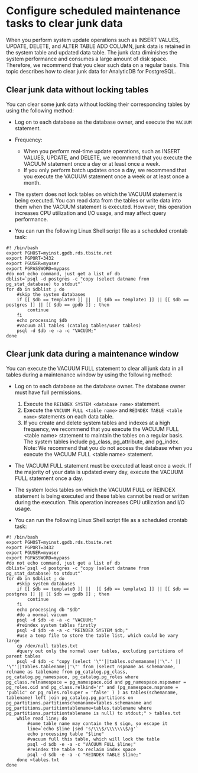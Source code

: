 # Configure scheduled maintenance tasks to clear junk data

When you perform system update operations such as INSERT VALUES, UPDATE, DELETE, and ALTER TABLE ADD COLUMN, junk data is retained in the system table and updated data table. The junk data diminishes the system performance and consumes a large amount of disk space. Therefore, we recommend that you clear such data on a regular basis. This topic describes how to clear junk data for AnalyticDB for PostgreSQL.

## Clear junk data without locking tables

You can clear some junk data without locking their corresponding tables by using the following method:

-   Log on to each database as the database owner, and execute the `VACUUM` statement.

-   Frequency:

    -   When you perform real-time update operations, such as INSERT VALUES, UPDATE, and DELETE, we recommend that you execute the VACUUM statement once a day or at least once a week.
    -   If you only perform batch updates once a day, we recommend that you execute the VACUUM statement once a week or at least once a month.
-   The system does not lock tables on which the VACUUM statement is being executed. You can read data from the tables or write data into them when the VACUUM statement is executed. However, this operation increases CPU utilization and I/O usage, and may affect query performance.

-   You can run the following Linux Shell script file as a scheduled crontab task:


```
#! /bin/bash
export PGHOST=myinst.gpdb.rds.tbsite.net
export PGPORT=3432
export PGUSER=myuser
export PGPASSWORD=mypass
#do not echo command, just get a list of db
dblist=`psql -d postgres -c "copy (select datname from pg_stat_database) to stdout"`
for db in $dblist ; do
    #skip the system databases
    if [[ $db == template0 ]] ||  [[ $db == template1 ]] || [[ $db == postgres ]] || [[ $db == gpdb ]] ; then
        continue
    fi
    echo processing $db
    #vacuum all tables (catalog tables/user tables)
    psql -d $db -e -a -c "VACUUM;"
done
```

## Clear junk data during a maintenance window

You can execute the VACUUM FULL statement to clear all junk data in all tables during a maintenance window by using the following method:

-   Log on to each database as the database owner. The database owner must have full permissions.

    1.  Execute the `REINDEX SYSTEM <database name>` statement.
    2.  Execute the `VACUUM FULL <table name>` and `REINDEX TABLE <table name>` statements on each data table.
    3.  If you create and delete system tables and indexes at a high frequency, we recommend that you execute the VACUUM FULL <table name\> statement to maintain the tables on a regular basis. The system tables include pg\_class, pg\_attribute, and pg\_index. Note: We recommend that you do not access the database when you execute the VACUUM FULL <table name\> statement.
-   The VACUUM FULL statement must be executed at least once a week. If the majority of your data is updated every day, execute the VACUUM FULL statement once a day.

-   The system locks tables on which the VACUUM FULL or REINDEX statement is being executed and these tables cannot be read or written during the execution. This operation increases CPU utilization and I/O usage.

-   You can run the following Linux Shell script file as a scheduled crontab task:


```
#! /bin/bash
export PGHOST=myinst.gpdb.rds.tbsite.net
export PGPORT=3432
export PGUSER=myuser
export PGPASSWORD=mypass
#do not echo command, just get a list of db
dblist=`psql -d postgres -c "copy (select datname from pg_stat_database) to stdout"`
for db in $dblist ; do
    #skip system databases
    if [[ $db == template0 ]] ||  [[ $db == template1 ]] || [[ $db == postgres ]] || [[ $db == gpdb ]] ; then
        continue
    fi
    echo processing db "$db"
    #do a normal vacuum
    psql -d $db -e -a -c "VACUUM;"
    #reindex system tables firstly
    psql -d $db -e -a -c "REINDEX SYSTEM $db;"
    #use a temp file to store the table list, which could be vary large
    cp /dev/null tables.txt
    #query out only the normal user tables, excluding partitions of parent tables
    psql -d $db -c "copy (select '\"'||tables.schemaname||'\".' || '\"'||tables.tablename||'\"' from (select nspname as schemaname, relname as tablename from pg_catalog.pg_class, pg_catalog.pg_namespace, pg_catalog.pg_roles where pg_class.relnamespace = pg_namespace.oid and pg_namespace.nspowner = pg_roles.oid and pg_class.relkind='r' and (pg_namespace.nspname = 'public' or pg_roles.rolsuper = 'false' ) ) as tables(schemaname, tablename) left join pg_catalog.pg_partitions on pg_partitions.partitionschemaname=tables.schemaname and pg_partitions.partitiontablename=tables.tablename where pg_partitions.partitiontablename is null) to stdout;" > tables.txt
    while read line; do
        #some table name may contain the $ sign, so escape it
        line=`echo $line |sed 's/\\\$/\\\\\\\$/g'`
        echo processing table "$line"
        #vacuum full this table, which will lock the table
        psql -d $db -e -a -c "VACUUM FULL $line;"
        #reindex the table to reclaim index space
        psql -d $db -e -a -c "REINDEX TABLE $line;"
    done <tables.txt
done
```

